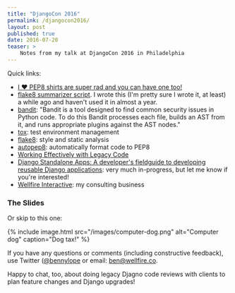 ```yaml
---
title: "DjangoCon 2016"
permalink: /djangocon2016/
layout: post
published: true
date: 2016-07-20
teaser: >
    Notes from my talk at DjangoCon 2016 in Philadelphia
---
```


Quick links:

* [I ❤️ PEP8 shirts are super rad and you can have one too!](https://store.py-shirt.com/)
* [flake8 summarizer script](https://gist.github.com/bennylope/0668fabc8eeb7d8a474bf7a1b3cd5c16). I wrote this (I'm pretty sure I wrote it, at least) a while ago and haven't used it in almost a year.
* [bandit](https://pypi.python.org/pypi/bandit): "Bandit is a tool designed to find common security issues in Python code. To do this Bandit processes each file, builds an AST from it, and runs appropriate plugins against the AST nodes."
* [tox](http://tox.readthedocs.io/en/latest/): test environment management
* [flake8](https://flake8.readthedocs.io/en/latest/): style and static analysis
* [autopep8](https://pypi.python.org/pypi/autopep8): automatically format code to PEP8
* [Working Effectively with Legacy Code](https://www.amazon.com/Working-Effectively-Legacy-Robert-Martin-ebook/dp/B005OYHF0A?ie=UTF8&tag=duckduckgo-ffab-20#navbar)
* [Django Standalone Apps: A developer's fieldguide to developing reusable Django applications](https://leanpub.com/standalone-django-apps): very much in-progress, but let me know if you're interested!
* [Wellfire Interactive](https://wellfire.co/): my consulting business

### The Slides

<script async class="speakerdeck-embed" data-id="59c4e2ad5a0b4e6fb7b14796c7de7c42" data-ratio="1.33333333333333" src="//speakerdeck.com/assets/embed.js"></script>

Or skip to this one:

{% include image.html src="/images/computer-dog.png" alt="Computer dog" caption="Dog tax!" %}

If you have any questions or comments (including constructive feedback),
use Twitter ([@bennylope](https://twitter.com/bennylope) or email:
ben@wellfire.co.

Happy to chat, too, about doing legacy Djagno code reviews with clients
to plan feature changes and Django upgrades!
